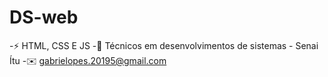# DS-web #
-⚡ HTML, CSS E JS
-🌱 Técnicos em desenvolvimentos de sistemas - Senai Ítu
-✉️ gabrielopes.20195@gmail.com